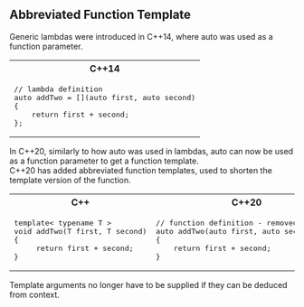 Abbreviated Function Template
---

Generic lambdas were introduced in C\++14, where auto was used as a function parameter. 
<table>
<tr>
<th>
C++14
</th>

</tr>
<tr>

<td  valign="top">
<pre lang="cpp">
// lambda definition
auto addTwo = [](auto first, auto second)
{
    return first + second; 
};
</pre>
</td>
</tr>

</table>

In C\++20, similarly to how auto was used in lambdas, auto can now be used as a function parameter to get a function template. \
C++20 has added abbreviated function templates, used to shorten the template version of the function.

<table>
<tr>
<th>
C++
</th>
<th>
C++20
</th>
</tr>
<tr>
<td  valign="top">
<pre lang="cpp">
template< typename T >
void addTwo(T first, T second)
{
     return first + second; 
}
</pre>
</td>

<td  valign="top">
<pre lang="cpp">
// function definition - removed template
auto addTwo(auto first, auto second)
{
    return first + second;  
}
</pre>
</td>

</tr>
</table>

Template arguments no longer have to be supplied if they can be deduced from context.